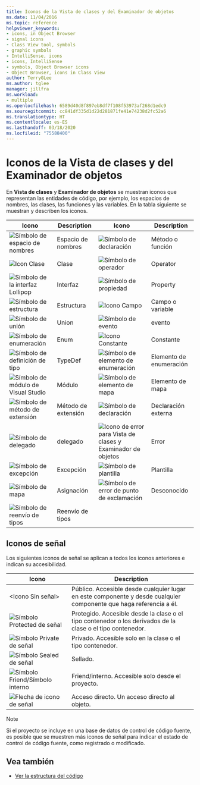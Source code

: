 ```yaml
---
title: Iconos de la Vista de clases y del Examinador de objetos
ms.date: 11/04/2016
ms.topic: reference
helpviewer_keywords:
- icons, in Object Browser
- signal icons
- Class View tool, symbols
- graphic symbols
- IntelliSense, icons
- icons, IntelliSense
- symbols, Object Browser icons
- Object Browser, icons in Class View
author: TerryGLee
ms.author: tglee
manager: jillfra
ms.workload:
- multiple
ms.openlocfilehash: 6589d40d8f897eb8df7f108f53973af268d1edc9
ms.sourcegitcommit: cc841df335d1d22d281871fe41e74238d2fc52a6
ms.translationtype: HT
ms.contentlocale: es-ES
ms.lasthandoff: 03/18/2020
ms.locfileid: "75588400"
---
```

# <a name="class-view-and-object-browser-icons"></a>Iconos de la Vista de clases y del Examinador de objetos

En **Vista de clases** y **Examinador de objetos** se muestran iconos que representan las entidades de código, por ejemplo, los espacios de nombres, las clases, las funciones y las variables. En la tabla siguiente se muestran y describen los iconos.

|Icono|Description|Icono|Description|
|----------|-----------------|----------|-----------------|
|![Símbolo de espacio de nombres](../ide/media/vxnamespace_icon.gif)|Espacio de nombres|![Símbolo de declaración](../ide/media/vxmethod_icon.gif)|Método o función|
|![Icon Clase](../ide/media/vxclass_icon.gif)|Clase|![Símbolo de operador](../ide/media/vxoperator_icon.gif)|Operator|
|![Símbolo de la interfaz Lollipop](../ide/media/vxinterface_icon.gif)|Interfaz|![Símbolo de propiedad](../ide/media/vxproperty_icon.gif)|Property|
|![Símbolo de estructura](../ide/media/vxstruct_icon.gif)|Estructura|![Icono Campo](../ide/media/vxfield_icon.gif)|Campo o variable|
|![Símbolo de unión](../ide/media/vxunion_icon.gif)|Union|![Símbolo de evento](../ide/media/vxevent_icon.gif)|evento|
|![Símbolo de enumeración](../ide/media/vxenum_icon.gif)|Enum|![Icono Constante](../ide/media/vxconstant_icon.gif)|Constante|
|![Símbolo de definición de tipo](../ide/media/vxtypedef_icon.gif)|TypeDef|![Símbolo de elemento de enumeración](../ide/media/vxenumitem_icon.gif)|Elemento de enumeración|
|![Símbolo de módulo de Visual Studio](../ide/media/vxmodule_icon.gif)|Módulo|![Símbolo de elemento de mapa](../ide/media/vxmapitem_icon.gif)|Elemento de mapa|
|![Símbolo de método de extensión](../ide/media/extensionmethod.gif)|Método de extensión|![Símbolo de declaración](../ide/media/vxmethod_icon.gif)|Declaración externa|
|![Símbolo de delegado](../ide/media/vxdelegate_icon.gif)|delegado|![Icono de error para Vista de clases y Examinador de objetos](../ide/media/erroricon.gif)|Error|
|![Símbolo de excepción](../ide/media/vxexception_icon.gif)|Excepción|![Símbolo de plantilla](../ide/media/vxtemplate_icon.gif)|Plantilla|
|![Símbolo de mapa](../ide/media/vxmap_icon.gif)|Asignación|![Símbolo de error de punto de exclamación](../ide/media/vxerror_icon.gif)|Desconocido|
|![Símbolo de reenvío de tipos](../ide/media/ob_type_forward.gif)|Reenvío de tipos|||

## <a name="signal-icons"></a>Iconos de señal

Los siguientes iconos de señal se aplican a todos los iconos anteriores e indican su accesibilidad.

|Icono|Description|
|----------|-----------------|
|\<Icono Sin señal>|Público. Accesible desde cualquier lugar en este componente y desde cualquier componente que haga referencia a él.|
|![Símbolo Protected de señal](../ide/media/vxsignal_icon_key.gif)|Protegido. Accesible desde la clase o el tipo contenedor o los derivados de la clase o el tipo contenedor.|
|![Símbolo Private de señal](../ide/media/vxsignal_icon_lock.gif)|Privado. Accesible solo en la clase o el tipo contenedor.|
|![Símbolo Sealed de señal](../ide/media/vxsignal_icon_envelope.gif)|Sellado.|
|![Símbolo Friend&#47;Símbolo interno](../ide/media/vxsignal_icon_diamond.gif)|Friend/interno. Accesible solo desde el proyecto.|
|![Flecha de icono de señal](../ide/media/vxsignal_icon_arrow.gif)|Acceso directo. Un acceso directo al objeto.|

> [!NOTE]
> Si el proyecto se incluye en una base de datos de control de código fuente, es posible que se muestren más iconos de señal para indicar el estado de control de código fuente, como registrado o modificado.

## <a name="see-also"></a>Vea también

- [Ver la estructura del código](../ide/viewing-the-structure-of-code.md)
